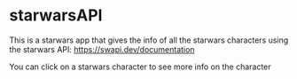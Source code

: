 # starwarsAPI

This is a starwars app that gives the info of all the starwars characters using the starwars API:
https://swapi.dev/documentation

You can click on a starwars character to see more info on the character
